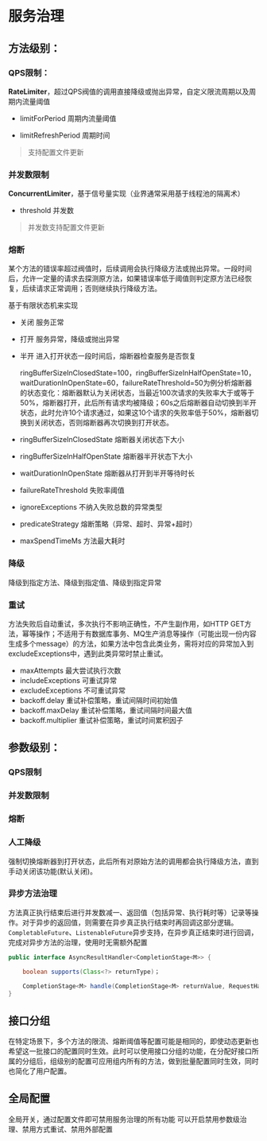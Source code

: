 # 服务治理



## 方法级别：

### QPS限制：

**RateLimiter**，超过QPS阀值的调用直接降级或抛出异常，自定义限流周期以及周期内流量阈值

- limitForPeriod  周期内流量阈值

- limitRefreshPeriod  周期时间

> 支持配置文件更新

### 并发数限制

**ConcurrentLimiter**，基于信号量实现（业界通常采用基于线程池的隔离术）

- threshold  并发数

> 并发数支持配置文件更新

### 熔断

某个方法的错误率超过阀值时，后续调用会执行降级方法或抛出异常。一段时间后，允许一定量的请求去探测原方法，如果错误率低于阈值则判定原方法已经恢复，后续请求正常调用；否则继续执行降级方法。

基于有限状态机来实现

- 关闭     服务正常

- 打开     服务异常，降级或抛出异常

- 半开     进入打开状态一段时间后，熔断器检查服务是否恢复

  ringBufferSizeInClosedState=100，ringBufferSizeInHalfOpenState=10，waitDurationInOpenState=60，failureRateThreshold=50为例分析熔断器的状态变化：熔断器默认为关闭状态，当最近100次请求的失败率大于或等于50%，熔断器打开，此后所有请求均被降级；60s之后熔断器自动切换到半开状态，此时允许10个请求通过，如果这10个请求的失败率低于50%，熔断器切换到关闭状态，否则熔断器再次切换到打开状态。
  
  

- ringBufferSizeInClosedState       熔断器关闭状态下大小

- ringBufferSizeInHalfOpenState  熔断器半开状态下大小

- waitDurationInOpenState          熔断器从打开到半开等待时长

- failureRateThreshold                  失败率阈值

- ignoreExceptions                        不纳入失败总数的异常类型

- predicateStrategy                        熔断策略（异常、超时、异常+超时）

- maxSpendTimeMs                      方法最大耗时

### 降级

降级到指定方法、降级到指定值、降级到指定异常

### 重试

方法失败后自动重试，多次执行不影响正确性，不产生副作用，如HTTP GET方法，幂等操作；不适用于有数据库事务、MQ生产消息等操作（可能出现一份内容生成多个message）的方法，如果方法中包含此类业务，需将对应的异常加入到excludeExceptions中，遇到此类异常时禁止重试。

- maxAttempts		         最大尝试执行次数
- includeExceptions		 可重试异常	
- excludeExceptions		不可重试异常
- backoff.delay                  重试补偿策略，重试间隔时间初始值
- backoff.maxDelay		  重试补偿策略，重试间隔时间最大值
- backoff.multiplier		  重试补偿策略，重试时间累积因子

## 参数级别：

### QPS限制

### 并发数限制

### 熔断



### 人工降级

强制切换熔断器到打开状态，此后所有对原始方法的调用都会执行降级方法，直到手动关闭该功能(默认关闭)。

### 异步方法治理

方法真正执行结束后进行并发数减一、返回值（包括异常、执行耗时等）记录等操作。对于异步的返回值，则需要在异步真正执行结束时再回调这部分逻辑。`CompletableFuture`、`ListenableFuture`异步支持，在异步真正结束时进行回调，完成对异步方法的治理，使用时无需额外配置

```java
public interface AsyncResultHandler<CompletionStage<M>> {

    boolean supports(Class<?> returnType)；
  
	CompletionStage<M> handle(CompletionStage<M> returnValue, RequestHandle requestHandle);
}
```



## 接口分组

在特定场景下，多个方法的限流、熔断阈值等配置可能是相同的，即使动态更新也希望这一批接口的配置同时生效。此时可以使用接口分组的功能，在分配好接口所属的分组后，组级别的配置可应用组内所有的方法，做到批量配置同时生效，同时也简化了用户配置。

## 全局配置

全局开关，通过配置文件即可禁用服务治理的所有功能
可以开启禁用参数级治理、禁用方式重试、禁用外部配置

